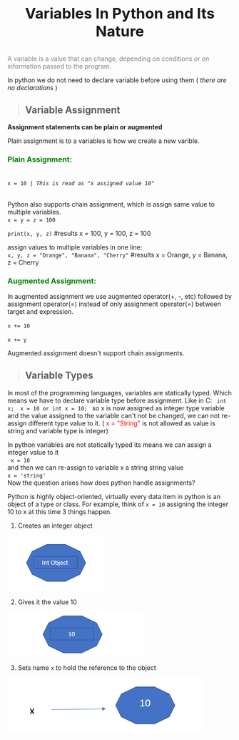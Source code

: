 # <center> <h3>Variables In Python and Its Nature</h3> </center>

<p style = "color:grey; text:bold;">A variable is a value that can change, depending on conditions or on information passed to the program.</p>

<span> In python we do not need to declare variable before using them ( _there are no declarations_ )    </span> </br>


> ## Variable Assignment
<strong>Assignment statements can be plain or augmented</strong>

<p>Plain assignment is to a variables is how we create a new varible.</p>

<h3 style="color:green;"> Plain Assignment: </h3>
<code>
x = 10 | <i>This is read as "x assigned value 10"</i> </br>
</code>

Python also supports chain assignment, which is assign same value to multiple variables. </br>
<code>x = y = z = 100</code>

`print(x, y, z)` #results x = 100, y =  100, z = 100

assign values to multiple variables in one line: </br>
`x, y, z = "Orange", "Banana", "Cherry"` #results x = Orange, y = Banana, z = Cherry

<h3 style="color:green;"> Augmented Assignment: </h3>

In augmented assignment we use augmented operator(+, -, etc) followed by assignment operator(=) instead of only assignment operator(=) between target and expression.

`x += 10`

`x += y`

Augmented assignment doesn't support chain assignments.


>## Variable Types

<p>In most of the programming languages, variables are statically typed. Which means we have to declare variable type before assignment. Like in C:   <code> int x;  x = 10 or int x = 10; </code> so x is now assigned as integer type variable and the value assigned to the variable can't not be changed, we can not re-assign different type value to it. (<span style="color: red;"> x = "String"</span> is not allowed as value is string and variable type is integer) </p>

In python variables are not statically typed its means we can assign a integer value to it </br>
<code> x = 10 </code> </br>
and then we can re-assign to variable x a string string value </br>
`x = 'string'` </br>
Now the question arises how does python handle assignments?

Python is highly object-oriented, virtually every data item in python is an object of a type or class. For example, think of `x = 10` assigning the integer 10 to x at this time 3 things happen.

1. Creates an integer object

<img src="assets/int_obj.png">

2. Gives it the value 10

<img src="assets/10.png">

3. Sets name `x` to hold the reference to the object

<img src="assets/x=10.png">

